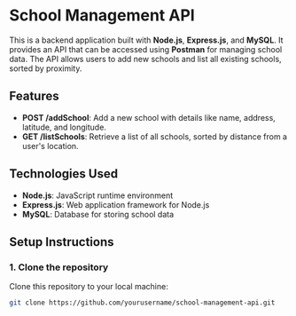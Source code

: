 # School Management API

This is a backend application built with **Node.js**, **Express.js**, and **MySQL**. It provides an API that can be accessed using **Postman** for managing school data. The API allows users to add new schools and list all existing schools, sorted by proximity.

## Features

- **POST /addSchool**: Add a new school with details like name, address, latitude, and longitude.
- **GET /listSchools**: Retrieve a list of all schools, sorted by distance from a user's location.

## Technologies Used

- **Node.js**: JavaScript runtime environment
- **Express.js**: Web application framework for Node.js
- **MySQL**: Database for storing school data

## Setup Instructions

### 1. Clone the repository

Clone this repository to your local machine:

```bash
git clone https://github.com/yourusername/school-management-api.git
